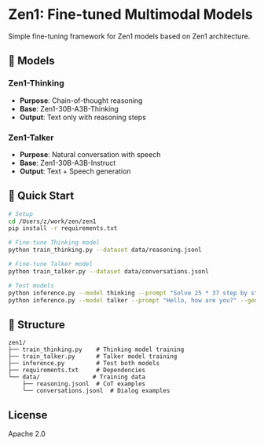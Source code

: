 # Zen1: Fine-tuned Multimodal Models

Simple fine-tuning framework for Zen1 models based on Zen1 architecture.

## 🎯 Models

### Zen1-Thinking
- **Purpose**: Chain-of-thought reasoning
- **Base**: Zen1-30B-A3B-Thinking
- **Output**: Text only with reasoning steps

### Zen1-Talker
- **Purpose**: Natural conversation with speech
- **Base**: Zen1-30B-A3B-Instruct
- **Output**: Text + Speech generation

## 🚀 Quick Start

```bash
# Setup
cd /Users/z/work/zen/zen1
pip install -r requirements.txt

# Fine-tune Thinking model
python train_thinking.py --dataset data/reasoning.jsonl

# Fine-tune Talker model
python train_talker.py --dataset data/conversations.jsonl

# Test models
python inference.py --model thinking --prompt "Solve 25 * 37 step by step"
python inference.py --model talker --prompt "Hello, how are you?" --generate_speech
```

## 📁 Structure

```
zen1/
├── train_thinking.py    # Thinking model training
├── train_talker.py      # Talker model training
├── inference.py         # Test both models
├── requirements.txt     # Dependencies
└── data/               # Training data
    ├── reasoning.jsonl  # CoT examples
    └── conversations.jsonl  # Dialog examples
```

## License

Apache 2.0